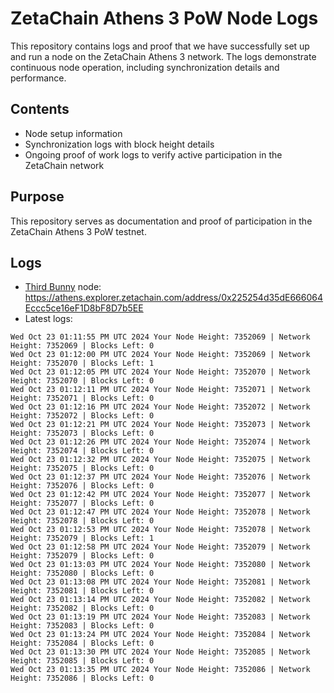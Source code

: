 # ZetaChain Athens 3 PoW Node Logs
This repository contains logs and proof that we have successfully set up and run a node on the ZetaChain Athens 3 network. The logs demonstrate continuous node operation, including synchronization details and performance.

## Contents
- Node setup information
- Synchronization logs with block height details
- Ongoing proof of work logs to verify active participation in the ZetaChain network

## Purpose
This repository serves as documentation and proof of participation in the ZetaChain Athens 3 PoW testnet.

## Logs

- [Third Bunny](https://thirdbunny.xyz/) node: https://athens.explorer.zetachain.com/address/0x225254d35dE666064Eccc5ce16eF1D8bF8D7b5EE
- Latest logs:
```
Wed Oct 23 01:11:55 PM UTC 2024 Your Node Height: 7352069 | Network Height: 7352069 | Blocks Left: 0
Wed Oct 23 01:12:00 PM UTC 2024 Your Node Height: 7352069 | Network Height: 7352070 | Blocks Left: 1
Wed Oct 23 01:12:05 PM UTC 2024 Your Node Height: 7352070 | Network Height: 7352070 | Blocks Left: 0
Wed Oct 23 01:12:11 PM UTC 2024 Your Node Height: 7352071 | Network Height: 7352071 | Blocks Left: 0
Wed Oct 23 01:12:16 PM UTC 2024 Your Node Height: 7352072 | Network Height: 7352072 | Blocks Left: 0
Wed Oct 23 01:12:21 PM UTC 2024 Your Node Height: 7352073 | Network Height: 7352073 | Blocks Left: 0
Wed Oct 23 01:12:26 PM UTC 2024 Your Node Height: 7352074 | Network Height: 7352074 | Blocks Left: 0
Wed Oct 23 01:12:32 PM UTC 2024 Your Node Height: 7352075 | Network Height: 7352075 | Blocks Left: 0
Wed Oct 23 01:12:37 PM UTC 2024 Your Node Height: 7352076 | Network Height: 7352076 | Blocks Left: 0
Wed Oct 23 01:12:42 PM UTC 2024 Your Node Height: 7352077 | Network Height: 7352077 | Blocks Left: 0
Wed Oct 23 01:12:47 PM UTC 2024 Your Node Height: 7352078 | Network Height: 7352078 | Blocks Left: 0
Wed Oct 23 01:12:53 PM UTC 2024 Your Node Height: 7352078 | Network Height: 7352079 | Blocks Left: 1
Wed Oct 23 01:12:58 PM UTC 2024 Your Node Height: 7352079 | Network Height: 7352079 | Blocks Left: 0
Wed Oct 23 01:13:03 PM UTC 2024 Your Node Height: 7352080 | Network Height: 7352080 | Blocks Left: 0
Wed Oct 23 01:13:08 PM UTC 2024 Your Node Height: 7352081 | Network Height: 7352081 | Blocks Left: 0
Wed Oct 23 01:13:14 PM UTC 2024 Your Node Height: 7352082 | Network Height: 7352082 | Blocks Left: 0
Wed Oct 23 01:13:19 PM UTC 2024 Your Node Height: 7352083 | Network Height: 7352083 | Blocks Left: 0
Wed Oct 23 01:13:24 PM UTC 2024 Your Node Height: 7352084 | Network Height: 7352084 | Blocks Left: 0
Wed Oct 23 01:13:30 PM UTC 2024 Your Node Height: 7352085 | Network Height: 7352085 | Blocks Left: 0
Wed Oct 23 01:13:35 PM UTC 2024 Your Node Height: 7352086 | Network Height: 7352086 | Blocks Left: 0
```
